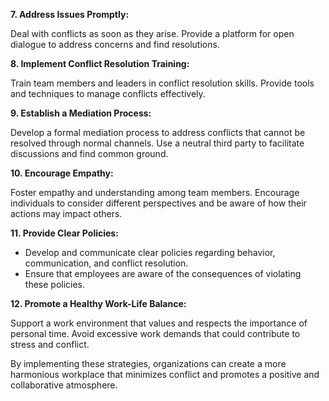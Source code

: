 **7. Address Issues Promptly:**

Deal with conflicts as soon as they arise.
 Provide a platform for open dialogue to address concerns and find resolutions.

**8. Implement Conflict Resolution Training:**

 Train team members and leaders in conflict resolution skills.
Provide tools and techniques to manage conflicts effectively.

**9. Establish a Mediation Process:**

 Develop a formal mediation process to address conflicts that cannot be resolved through normal channels.
Use a neutral third party to facilitate discussions and find common ground.

**10. Encourage Empathy:**

Foster empathy and understanding among team members.
Encourage individuals to consider different perspectives and be aware of how their actions may impact others.

**11. Provide Clear Policies:**

- Develop and communicate clear policies regarding behavior, communication, and conflict resolution.
- Ensure that employees are aware of the consequences of violating these policies.

**12. Promote a Healthy Work-Life Balance:**

 Support a work environment that values and respects the importance of personal time.
Avoid excessive work demands that could contribute to stress and conflict.

By implementing these strategies, organizations can create a more harmonious workplace that minimizes conflict and promotes a positive and collaborative atmosphere.

